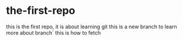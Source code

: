# the-first-repo
this is the first repo, it is about learning git
this is a new branch to learn more about branch`
this is how to fetch
